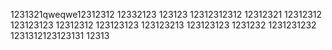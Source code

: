 
1231321qweqwe12312312
12332123
123123
12312312312
12312321
12312312
123123123
12312312
123123123
123123213
123123123
1231232
1231231232
1231312123123131
12313
